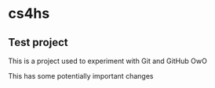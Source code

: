 # cs4hs

## Test project

This is a project used to experiment with Git and GitHub OwO

This has some potentially important changes
